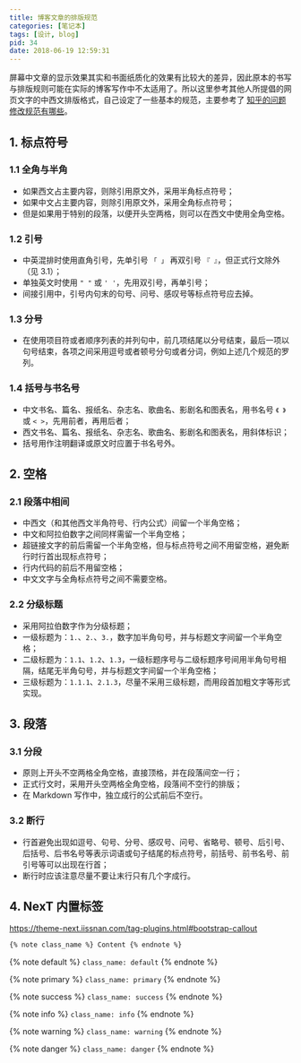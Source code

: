 ```yaml
---
title: 博客文章的排版规范
categories: [笔记本]
tags: [设计, blog]
pid: 34
date: 2018-06-19 12:59:31
---
```


屏幕中文章的显示效果其实和书面纸质化的效果有比较大的差异，因此原本的书写与排版规则可能在实际的博客写作中不太适用了。所以这里参考其他人所提倡的网页文字的中西文排版格式，自己设定了一些基本的规范，主要参考了 [知乎的问题修改规范有哪些](https://www.zhihu.com/question/20414919/answer/95068251)。<!--more-->

## 1. 标点符号

### 1.1 全角与半角

- 如果西文占主要内容，则除引用原文外，采用半角标点符号；
- 如果中文占主要内容，则除引用原文外，采用全角标点符号；
- 但是如果用于特别的段落，以便开头空两格，则可以在西文中使用全角空格。

### 1.2 引号

- 中英混排时使用直角引号，先单引号 `「 」` 再双引号 `『 』`，但正式行文除外（见 3.1）；
- 单独英文时使用 ` " " ` 或 ` ' ' `，先用双引号，再单引号；
- 间接引用中，引号内句末的句号、问号、感叹号等标点符号应去掉。

### 1.3 分号

- 在使用项目符或者顺序列表的并列句中，前几项结尾以分号结束，最后一项以句号结束，各项之间采用逗号或者顿号分句或者分词，例如上述几个规范的罗列。

### 1.4 括号与书名号

- 中文书名、篇名、报纸名、杂志名、歌曲名、影剧名和图表名，用书名号 `《 》` 或 `< >`，先用前者，再用后者；
- 西文书名、篇名、报纸名、杂志名、歌曲名、影剧名和图表名，用斜体标识；
- 括号用作注明翻译或原文时应置于书名号外。

## 2. 空格

### 2.1 段落中相间

- 中西文（和其他西文半角符号、行内公式）间留一个半角空格；
- 中文和阿拉伯数字之间同样需留一个半角空格；
- 超链接文字的前后需留一个半角空格，但与标点符号之间不用留空格，避免断行时行首出现标点符号；
- 行内代码的前后不用留空格；
- 中文文字与全角标点符号之间不需要空格。

### 2.2 分级标题

- 采用阿拉伯数字作为分级标题；
- 一级标题为：`1.`、`2.`、`3.`，数字加半角句号，并与标题文字间留一个半角空格；
- 二级标题为：`1.1`、`1.2`、`1.3`，一级标题序号与二级标题序号间用半角句号相隔，结尾无半角句号，并与标题文字间留一个半角空格；
- 三级标题为：`1.1.1`、`2.1.3`，尽量不采用三级标题，而用段首加粗文字等形式实现。

## 3. 段落

### 3.1 分段

- 原则上开头不空两格全角空格，直接顶格，并在段落间空一行；
- 正式行文时，采用开头空两格全角空格，段落间不空行的排版；
- 在 Markdown 写作中，独立成行的公式前后不空行。

### 3.2 断行

- 行首避免出现如逗号、句号、分号、感叹号、问号、省略号、顿号、后引号、后括号、后书名号等表示词语或句子结尾的标点符号，前括号、前书名号、前引号等可以出现在行首；
- 断行时应该注意尽量不要让末行只有几个字成行。

## 4. NexT 内置标签

https://theme-next.iissnan.com/tag-plugins.html#bootstrap-callout

```markdown
{% note class_name %} Content {% endnote %}
```

{% note default %} `class_name: default` {% endnote %}

{% note primary %} `class_name: primary` {% endnote %}

{% note success %} `class_name: success` {% endnote %}

{% note info %} `class_name: info` {% endnote %}

{% note warning %} `class_name: warning` {% endnote %}

{% note danger %} `class_name: danger` {% endnote %}